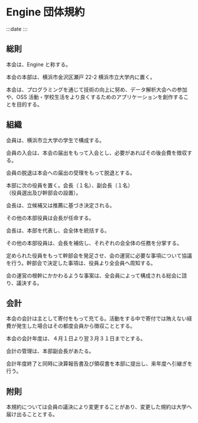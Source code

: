 # Engine 団体規約

:::date
:::

## 総則

本会は、Engine と称する。

本会の本部は、横浜市金沢区瀬戸 22-2 横浜市立大学内に置く。

本会は、プログラミングを通じて技術の向上に努め、データ解析大会への参加や、OSS 活動・学校生活をより良くするためのアプリケーションを創作することを目的する。

## 組織

会員は、横浜市立大学の学生で構成する。

会員の入会は、本会の届出をもって入会とし、必要があればその後会費を徴収する。

会員の脱退は本会への届出の受理をもって脱退とする。

本部に次の役員を置く。会長（１名）、副会長（１名）<br/>
（役員選出及び幹部会の設置）。

会長は、立候補又は推薦に基づき決定される。

その他の本部役員は会長が任命する。

会長は、本部を代表し、会全体を統括する。

その他の本部役員は、会長を補佐し、それぞれの会全体の任務を分掌する。

定められた役員をもって幹部会を発足させ、会の運営に必要な事項について協議を行う。幹部会で決定した事項は、役員より全会員へ周知する。

会の運営の根幹にかかわるような事案は、全会員によって構成される総会に諮り、議決する。

## 会計

本会の会計は主として寄付をもって充てる。活動をする中で寄付では賄えない経費が発生した場合はその都度会員から徴収こととする。

本会の会計年度は、４月１日より翌３月３１日までとする。

会計の管理は、本部副会長があたる。

会計年度終了と同時に決算報告書及び領収書を本部に提出し、来年度へ引継ぎを行う。


## 附則

本規約については会員の議決により変更することがあり、変更した規約は大学へ届け出ることとする。
